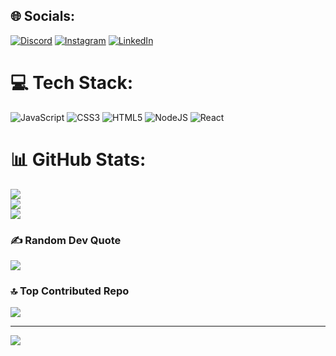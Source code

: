 
## 🌐 Socials:
[![Discord](https://img.shields.io/badge/Discord-%237289DA.svg?logo=discord&logoColor=white)](https://discord.gg/camiilasanr) [![Instagram](https://img.shields.io/badge/Instagram-%23E4405F.svg?logo=Instagram&logoColor=white)](https://instagram.com/camiilasanr) [![LinkedIn](https://img.shields.io/badge/LinkedIn-%230077B5.svg?logo=linkedin&logoColor=white)](https://linkedin.com/in/camiilasanr) 

# 💻 Tech Stack:
![JavaScript](https://img.shields.io/badge/javascript-%23323330.svg?style=for-the-badge&logo=javascript&logoColor=%23F7DF1E) ![CSS3](https://img.shields.io/badge/css3-%231572B6.svg?style=for-the-badge&logo=css3&logoColor=white) ![HTML5](https://img.shields.io/badge/html5-%23E34F26.svg?style=for-the-badge&logo=html5&logoColor=white) ![NodeJS](https://img.shields.io/badge/node.js-6DA55F?style=for-the-badge&logo=node.js&logoColor=white) ![React](https://img.shields.io/badge/react-%2320232a.svg?style=for-the-badge&logo=react&logoColor=%2361DAFB)
# 📊 GitHub Stats:
![](https://github-readme-stats.vercel.app/api?username=camiilasanr&theme=dark&hide_border=true&include_all_commits=false&count_private=true)<br/>
![](https://github-readme-streak-stats.herokuapp.com/?user=camiilasanr&theme=dark&hide_border=true)<br/>
![](https://github-readme-stats.vercel.app/api/top-langs/?username=camiilasanr&theme=dark&hide_border=true&include_all_commits=false&count_private=true&layout=compact)

### ✍️ Random Dev Quote
![](https://quotes-github-readme.vercel.app/api?type=horizontal&theme=dark)

### 🔝 Top Contributed Repo
![](https://github-contributor-stats.vercel.app/api?username=camiilasanr&limit=5&theme=dark&combine_all_yearly_contributions=true)

---
[![](https://visitcount.itsvg.in/api?id=camiilasanr&icon=2&color=12)](https://visitcount.itsvg.in)

<!-- Proudly created with GPRM ( https://gprm.itsvg.in ) -->
